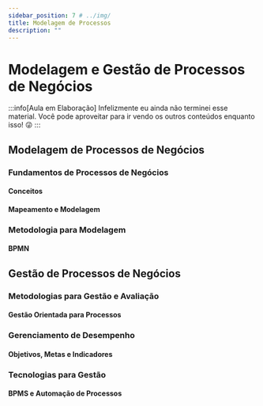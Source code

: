 ```yaml
---
sidebar_position: 7 # ../img/
title: Modelagem de Processos
description: "" 
---
```


# Modelagem e Gestão de Processos de Negócios

:::info[Aula em Elaboração]
Infelizmente eu ainda não terminei esse material. Você pode aproveitar para ir vendo os outros conteúdos enquanto isso! 😜
:::

## Modelagem de Processos de Negócios

### Fundamentos de Processos de Negócios

#### Conceitos

#### Mapeamento e Modelagem

### Metodologia para Modelagem

#### BPMN

## Gestão de Processos de Negócios

### Metodologias para Gestão e Avaliação

#### Gestão Orientada para Processos

### Gerenciamento de Desempenho

#### Objetivos, Metas e Indicadores

### Tecnologias para Gestão

#### BPMS e Automação de Processos